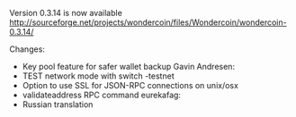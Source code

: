 Version 0.3.14 is now available
http://sourceforge.net/projects/wondercoin/files/Wondercoin/wondercoin-0.3.14/

Changes:
* Key pool feature for safer wallet backup
Gavin Andresen:
* TEST network mode with switch -testnet
* Option to use SSL for JSON-RPC connections on unix/osx
* validateaddress RPC command
eurekafag:
* Russian translation
